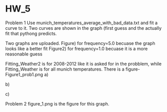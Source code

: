 # HW_5

Problem 1
  Use munich_temperatures_average_with_bad_data.txt and fit a curve to it. 
  Two curves are shown in the graph (first guess and the actually fit that pythong predicts. 
  
  
  Two graphs are uploaded. Figure) for frequency=5.0 becuase the graph looks like a better fit
                           Figure2) for frequency=1.0 becuase it is a more reasonable guess
  
  Fitting_Weather2 is for 2008-2012 like it is asked for in the probblem, while Fitting_Weather is for all munich temperatures.
                           There is a figure- Figure1_prob1.png
  a)
  
  b)
  
  c)
  
  
Problem 2
  figure_1.png is the figure for this graph.
